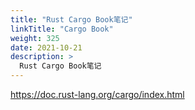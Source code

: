 ```yaml
---
title: "Rust Cargo Book笔记"
linkTitle: "Cargo Book"
weight: 325
date: 2021-10-21
description: >
  Rust Cargo Book笔记
---
```


https://doc.rust-lang.org/cargo/index.html
